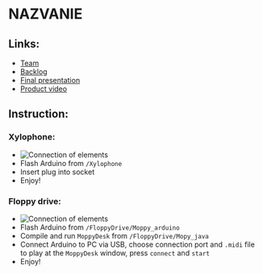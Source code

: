 # NAZVANIE
## Links:
* [Team](http://bit.ly/2HT17Nj)
* [Backlog](http://bit.ly/2GPXgiI)
* [Final presentation](https://docs.google.com/presentation/d/1Qwvy5H7FDyjWlKSLlOmq-kKR7tf3n0ryV0YiRhi-qzs/edit?usp=sharing)
* [Product video](https://youtu.be/zdE5VlJjpxk)
## Instruction:
### Xylophone:
* ![Connection of elements](https://image.ibb.co/kFuXsd/photo_2018_05_28_22_24_02.jpg)
* Flash Arduino from `/Xylophone`
* Insert plug into socket
* Enjoy!
### Floppy drive:
* ![Connection of elements](https://cdn.instructables.com/FAU/JGDC/I9C86EY7/FAUJGDCI9C86EY7.LARGE.jpg)
* Flash Arduino from `/FloppyDrive/Moppy_arduino`
* Compile and run `MoppyDesk` from `/FloppyDrive/Mopy_java`
* Connect Arduino to PC via USB, choose connection port and `.midi` file to play at the `MoppyDesk` window, press `connect` and `start`
* Enjoy!
